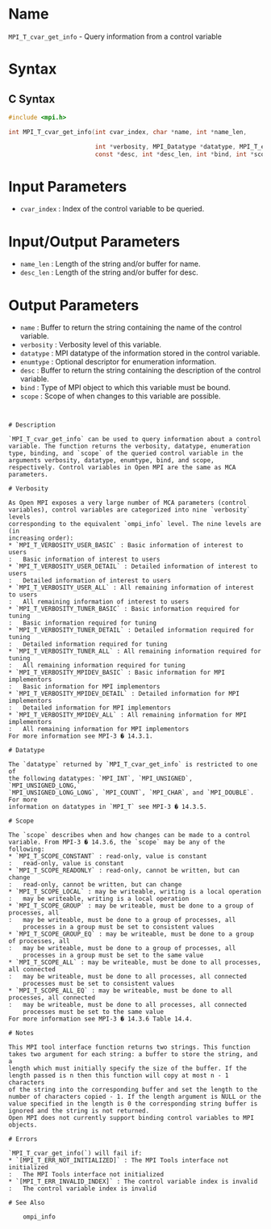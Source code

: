 # Name

`MPI_T_cvar_get_info` - Query information from a control variable

# Syntax

## C Syntax

```c
#include <mpi.h>

int MPI_T_cvar_get_info(int cvar_index, char *name, int *name_len,

                        int *verbosity, MPI_Datatype *datatype, MPI_T_enum *enumtype,
                        const *desc, int *desc_len, int *bind, int *scope)
```


# Input Parameters

* `cvar_index` : Index of the control variable to be queried.

# Input/Output Parameters

* `name_len` : Length of the string and/or buffer for name.
* `desc_len` : Length of the string and/or buffer for desc.

# Output Parameters

* `name` : Buffer to return the string containing the name of the control
variable.
* `verbosity` : Verbosity level of this variable.
* `datatype` : MPI datatype of the information stored in the control variable.
* `enumtype` : Optional descriptor for enumeration information.
* `desc` : Buffer to return the string containing the description of the
control variable.
* `bind` : Type of MPI object to which this variable must be bound.
* `scope` : Scope of when changes to this variable are possible.
```


# Description

`MPI_T_cvar_get_info` can be used to query information about a control
variable. The function returns the verbosity, datatype, enumeration
type, binding, and `scope` of the queried control variable in the
arguments verbosity, datatype, enumtype, bind, and scope,
respectively. Control variables in Open MPI are the same as MCA
parameters.

# Verbosity

As Open MPI exposes a very large number of MCA parameters (control
variables), control variables are categorized into nine `verbosity` levels
corresponding to the equivalent `ompi_info` level. The nine levels are (in
increasing order):
* `MPI_T_VERBOSITY_USER_BASIC` : Basic information of interest to users
:   Basic information of interest to users
* `MPI_T_VERBOSITY_USER_DETAIL` : Detailed information of interest to users
:   Detailed information of interest to users
* `MPI_T_VERBOSITY_USER_ALL` : All remaining information of interest to users
:   All remaining information of interest to users
* `MPI_T_VERBOSITY_TUNER_BASIC` : Basic information required for tuning
:   Basic information required for tuning
* `MPI_T_VERBOSITY_TUNER_DETAIL` : Detailed information required for tuning
:   Detailed information required for tuning
* `MPI_T_VERBOSITY_TUNER_ALL` : All remaining information required for tuning
:   All remaining information required for tuning
* `MPI_T_VERBOSITY_MPIDEV_BASIC` : Basic information for MPI implementors
:   Basic information for MPI implementors
* `MPI_T_VERBOSITY_MPIDEV_DETAIL` : Detailed information for MPI implementors
:   Detailed information for MPI implementors
* `MPI_T_VERBOSITY_MPIDEV_ALL` : All remaining information for MPI implementors
:   All remaining information for MPI implementors
For more information see MPI-3 � 14.3.1.

# Datatype

The `datatype` returned by `MPI_T_cvar_get_info` is restricted to one of
the following datatypes: `MPI_INT`, `MPI_UNSIGNED`, `MPI_UNSIGNED_LONG,`
`MPI_UNSIGNED_LONG_LONG`, `MPI_COUNT`, `MPI_CHAR`, and `MPI_DOUBLE`. For more
information on datatypes in `MPI_T` see MPI-3 � 14.3.5.

# Scope

The `scope` describes when and how changes can be made to a control
variable. From MPI-3 � 14.3.6, the `scope` may be any of the following:
* `MPI_T_SCOPE_CONSTANT` : read-only, value is constant
:   read-only, value is constant
* `MPI_T_SCOPE_READONLY` : read-only, cannot be written, but can change
:   read-only, cannot be written, but can change
* `MPI_T_SCOPE_LOCAL` : may be writeable, writing is a local operation
:   may be writeable, writing is a local operation
* `MPI_T_SCOPE_GROUP` : may be writeable, must be done to a group of processes, all
:   may be writeable, must be done to a group of processes, all
    processes in a group must be set to consistent values
* `MPI_T_SCOPE_GROUP_EQ` : may be writeable, must be done to a group of processes, all
:   may be writeable, must be done to a group of processes, all
    processes in a group must be set to the same value
* `MPI_T_SCOPE_ALL` : may be writeable, must be done to all processes, all connected
:   may be writeable, must be done to all processes, all connected
    processes must be set to consistent values
* `MPI_T_SCOPE_ALL_EQ` : may be writeable, must be done to all processes, all connected
:   may be writeable, must be done to all processes, all connected
    processes must be set to the same value
For more information see MPI-3 � 14.3.6 Table 14.4.

# Notes

This MPI tool interface function returns two strings. This function
takes two argument for each string: a buffer to store the string, and a
length which must initially specify the size of the buffer. If the
length passed is n then this function will copy at most n - 1 characters
of the string into the corresponding buffer and set the length to the
number of characters copied - 1. If the length argument is NULL or the
value specified in the length is 0 the corresponding string buffer is
ignored and the string is not returned.
Open MPI does not currently support binding control variables to MPI
objects.

# Errors

`MPI_T_cvar_get_info(`) will fail if:
* `[MPI_T_ERR_NOT_INITIALIZED]` : The MPI Tools interface not initialized
:   The MPI Tools interface not initialized
* `[MPI_T_ERR_INVALID_INDEX]` : The control variable index is invalid
:   The control variable index is invalid

# See Also

    ompi_info
